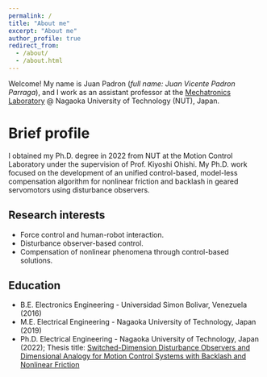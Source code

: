 ```yaml
---
permalink: /
title: "About me"
excerpt: "About me"
author_profile: true
redirect_from: 
  - /about/
  - /about.html
---
```


Welcome!
My name is Juan Padron (*full name: Juan Vicente Padron Parraga*), and I work as an assistant professor at the [Mechatronics Laboratory](https://whs.nagaokaut.ac.jp/elemech/index.html) @ Nagaoka University of Technology (NUT), Japan.


Brief profile
======

I obtained my Ph.D. degree in 2022 from NUT at the Motion Control Laboratory under the supervision of Prof. Kiyoshi Ohishi.
My Ph.D. work focused on the development of an unified control-based, model-less compensation algorithm for nonlinear friction and backlash in geared servomotors using disturbance observers.

Research interests
--------
- Force control and human-robot interaction.
- Disturbance observer-based control.
- Compensation of nonlinear phenomena through control-based solutions.

Education
--------
- B.E. Electronics Engineering - Universidad Simon Bolivar, Venezuela (2016)
- M.E. Electrical Engineering - Nagaoka University of Technology, Japan (2019)
- Ph.D. Electrical Engineering - Nagaoka University of Technology, Japan (2022); Thesis title: [Switched-Dimension Disturbance Observers and Dimensional Analogy for Motion Control Systems with Backlash and Nonlinear Friction](https://nagaokaut.repo.nii.ac.jp/?action=repository_uri&item_id=1004&file_id=20&file_no=3)
